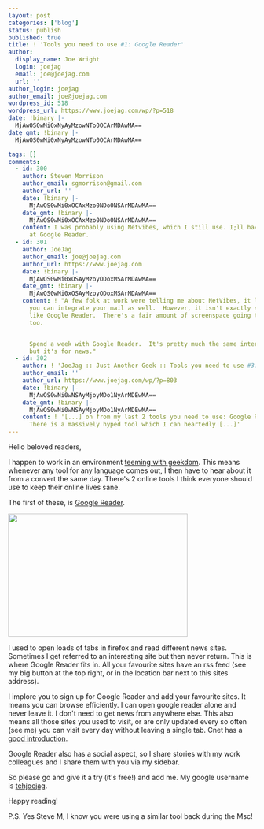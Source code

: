 ```yaml
---
layout: post
categories: ['blog']
status: publish
published: true
title: ! 'Tools you need to use #1: Google Reader'
author:
  display_name: Joe Wright
  login: joejag
  email: joe@joejag.com
  url: ''
author_login: joejag
author_email: joe@joejag.com
wordpress_id: 518
wordpress_url: https://www.joejag.com/wp/?p=518
date: !binary |-
  MjAwOS0wMi0xNyAyMzowNTo0OCArMDAwMA==
date_gmt: !binary |-
  MjAwOS0wMi0xNyAyMzowNTo0OCArMDAwMA==

tags: []
comments:
  - id: 300
    author: Steven Morrison
    author_email: sgmorrison@gmail.com
    author_url: ''
    date: !binary |-
      MjAwOS0wMi0xOCAxMzo0NDo0NSArMDAwMA==
    date_gmt: !binary |-
      MjAwOS0wMi0xOCAxMzo0NDo0NSArMDAwMA==
    content: I was probably using Netvibes, which I still use. I;ll have to take a look
      at Google Reader.
  - id: 301
    author: JoeJag
    author_email: joe@joejag.com
    author_url: https://www.joejag.com
    date: !binary |-
      MjAwOS0wMi0xOSAyMzoyODoxMSArMDAwMA==
    date_gmt: !binary |-
      MjAwOS0wMi0xOSAyMzoyODoxMSArMDAwMA==
    content: ! "A few folk at work were telling me about NetVibes, it looks good how
      you can integrate your mail as well.  However, it isn't exactly single purpose
      like Google Reader.  There's a fair amount of screenspace going to decorations
      too.


      Spend a week with Google Reader.  It's pretty much the same interface as GMail,
      but it's for news."
  - id: 302
    author: ! 'JoeJag :: Just Another Geek :: Tools you need to use #3: Twitter'
    author_email: ''
    author_url: https://www.joejag.com/wp/?p=803
    date: !binary |-
      MjAwOS0wNi0wNSAyMjoyMDo1NyArMDEwMA==
    date_gmt: !binary |-
      MjAwOS0wNi0wNSAyMjoyMDo1NyArMDEwMA==
    content: ! '[...] on from my last 2 tools you need to use: Google Reader and Delicious.
      There is a massively hyped tool which I can heartedly [...]'
---
```


<p>Hello beloved readers,</p>
<p>I happen to work in an environment <a href="http://www.jpmorganglasgow.com/">teeming with geekdom</a>.  This means whenever any tool for any language comes out, I then have to hear about it from a convert the same day.  There's 2 online tools I think everyone should use to keep their online lives sane.</p>
<p>The first of these, is <a href="http://www.google.com/reader">Google Reader</a>.</p>
<p >
<a class="SingleFancy" title="Google Reader Screenshot" href="https://www.joejag.com/i/posts/googlereader.jpg"><img width="365" height="250" src="{{ site.url }}/images/2009/googlereader.jpg" class="text-align: center;" /></a><br />
</p></p>
<p>I used to open loads of tabs in firefox and read different news sites.  Sometimes I get referred to an interesting site but then never return.  This is where Google Reader fits in.  All your favourite sites have an rss feed (see my big button at the top right, or in the location bar next to this sites address).  </p>
<p>I implore you to sign up for Google Reader and add your favourite sites.  It means you can browse efficiently.  I can open google reader alone and never leave it.  I don't need to get news from anywhere else.  This also means all those sites you used to visit, or are only updated every so often (see me) you can visit every day without leaving a single tab.  Cnet has a <a href="http://news.cnet.com/8301-17939_109-9745368-2.html?tag=nwb.sidebar">good introduction</a>.</p>
<p>Google Reader also has a social aspect, so I share stories with my work colleagues and I share them with you via my sidebar.</p>
<p>So please go and give it a try (it's free!) and add me.  My google username is <a href="http://www.google.com/reader/shared/14137853416402433237">tehjoejag</a>.</p>
<p>Happy reading!</p>
<p>P.S. Yes Steve M, I know you were using a similar tool back during the Msc!</p>
